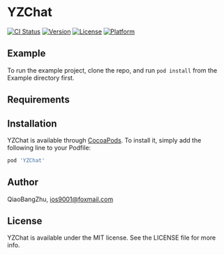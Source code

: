 # YZChat

[![CI Status](https://img.shields.io/travis/QiaoBangZhu/YZChat.svg?style=flat)](https://travis-ci.org/QiaoBangZhu/YZChat)
[![Version](https://img.shields.io/cocoapods/v/YZChat.svg?style=flat)](https://cocoapods.org/pods/YZChat)
[![License](https://img.shields.io/cocoapods/l/YZChat.svg?style=flat)](https://cocoapods.org/pods/YZChat)
[![Platform](https://img.shields.io/cocoapods/p/YZChat.svg?style=flat)](https://cocoapods.org/pods/YZChat)

## Example

To run the example project, clone the repo, and run `pod install` from the Example directory first.

## Requirements

## Installation

YZChat is available through [CocoaPods](https://cocoapods.org). To install
it, simply add the following line to your Podfile:

```ruby
pod 'YZChat'
```

## Author

QiaoBangZhu, ios9001@foxmail.com

## License

YZChat is available under the MIT license. See the LICENSE file for more info.
